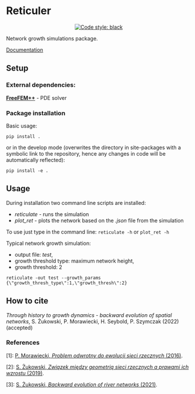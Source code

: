 # Reticuler

<p align="center">
<a href="https://github.com/psf/black"><img alt="Code style: black" src="https://img.shields.io/badge/code%20style-black-000000.svg"></a>
</p>

Network growth simulations package.

[Documentation]()

## Setup

### External dependencies:
[__FreeFEM++__](https://freefem.org/) - PDE solver

### Package installation
Basic usage:
```
pip install .
```

or in the develop mode (overwrites the directory in site-packages with a symbolic link to the repository, hence any changes in code will be automatically reflected):
```
pip install -e .
```

## Usage

During installation two command line scripts are installed:
- *reticulate* - runs the simulation
- *plot_ret* - plots the network based on the *.json* file from the simulation

To use just type in the command line:
`reticulate -h`
or
`plot_ret -h`

Typical network growth simulation:
- output file: *test*,
- growth threshold type: maximum network height,
- growth threshold: 2
```
reticulate -out test --growth_params {\"growth_thresh_type\":1,\"growth_thresh\":2}
```

## How to cite
*Through history to growth dynamics - backward evolution of spatial networks*, S. Żukowski, P. Morawiecki, H. Seybold, P. Szymczak (2022) (accepted)

### References
[1]: [P. Morawiecki, *Problem odwrotny do ewolucji sieci rzecznych* (2016)](http://www.fuw.edu.pl/~piotrek/theses/PMorawiecki.pdf).

[2]: [S. Żukowski, *Związek między geometrią sieci rzecznych a prawami ich wzrostu* (2019)](http://www.fuw.edu.pl/~piotrek/theses/SZukowski.pdf).

[3]: [S. Żukowski, *Backward evolution of river networks* (2021)](http://www.fuw.edu.pl/~piotrek/theses/SZukowski2.pdf).